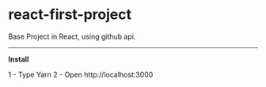 # react-first-project
Base Project in React, using github api.

---
**Install**

1 - Type Yarn
2 - Open http://localhost:3000
